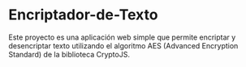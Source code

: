 # Encriptador-de-Texto
Este proyecto es una aplicación web simple que permite encriptar y desencriptar texto utilizando el algoritmo AES (Advanced Encryption Standard) de la biblioteca CryptoJS.
